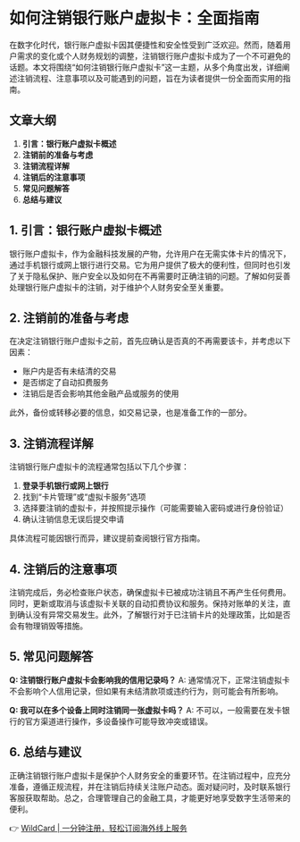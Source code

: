 # 如何注销银行账户虚拟卡：全面指南

在数字化时代，银行账户虚拟卡因其便捷性和安全性受到广泛欢迎。然而，随着用户需求的变化或个人财务规划的调整，注销银行账户虚拟卡成为了一个不可避免的话题。本文将围绕“如何注销银行账户虚拟卡”这一主题，从多个角度出发，详细阐述注销流程、注意事项以及可能遇到的问题，旨在为读者提供一份全面而实用的指南。

## 文章大纲

1. **引言：银行账户虚拟卡概述**
2. **注销前的准备与考虑**
3. **注销流程详解**
4. **注销后的注意事项**
5. **常见问题解答**
6. **总结与建议**

## 1. 引言：银行账户虚拟卡概述

银行账户虚拟卡，作为金融科技发展的产物，允许用户在无需实体卡片的情况下，通过手机银行或网上银行进行交易。它为用户提供了极大的便利性，但同时也引发了关于隐私保护、账户安全以及如何在不再需要时正确注销的问题。了解如何妥善处理银行账户虚拟卡的注销，对于维护个人财务安全至关重要。

## 2. 注销前的准备与考虑

在决定注销银行账户虚拟卡之前，首先应确认是否真的不再需要该卡，并考虑以下因素：

- 账户内是否有未结清的交易
- 是否绑定了自动扣费服务
- 注销后是否会影响其他金融产品或服务的使用

此外，备份或转移必要的信息，如交易记录，也是准备工作的一部分。

## 3. 注销流程详解

注销银行账户虚拟卡的流程通常包括以下几个步骤：

1. **登录手机银行或网上银行**
2. 找到“卡片管理”或“虚拟卡服务”选项
3. 选择要注销的虚拟卡，并按照提示操作（可能需要输入密码或进行身份验证）
4. 确认注销信息无误后提交申请

具体流程可能因银行而异，建议提前查阅银行官方指南。

## 4. 注销后的注意事项

注销完成后，务必检查账户状态，确保虚拟卡已被成功注销且不再产生任何费用。同时，更新或取消与该虚拟卡关联的自动扣费协议和服务。保持对账单的关注，直到确认没有异常交易发生。此外，了解银行对于已注销卡片的处理政策，比如是否会有物理销毁等措施。

## 5. 常见问题解答

**Q: 注销银行账户虚拟卡会影响我的信用记录吗？**
A: 通常情况下，正常注销虚拟卡不会影响个人信用记录，但如果有未结清款项或违约行为，则可能会有所影响。

**Q: 我可以在多个设备上同时注销同一张虚拟卡吗？**
A: 不可以，一般需要在发卡银行的官方渠道进行操作，多设备操作可能导致冲突或错误。

## 6. 总结与建议

正确注销银行账户虚拟卡是保护个人财务安全的重要环节。在注销过程中，应充分准备，遵循正规流程，并在注销后持续关注账户动态。面对疑问时，及时联系银行客服获取帮助。总之，合理管理自己的金融工具，才能更好地享受数字生活带来的便利。

👉 [WildCard | 一分钟注册，轻松订阅海外线上服务](https://bbtdd.com/WildCard)